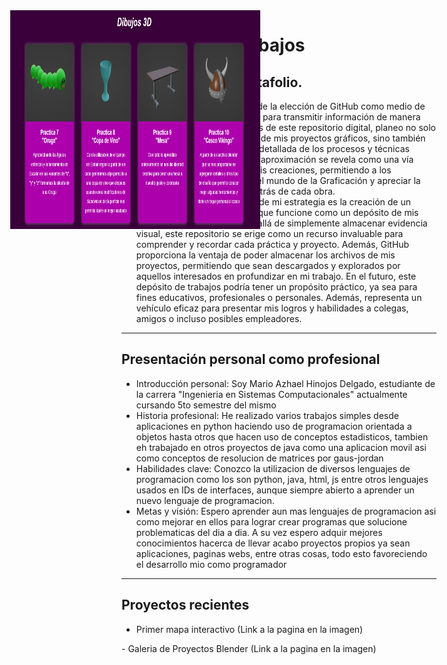 Portafolio de trabajos 
======================
Introducción a su portafolio.
---------------------
- La razón fundamental detrás de la elección de GitHub como medio de presentación es su capacidad para transmitir información de manera efectiva y envolvente. A través de este repositorio digital, planeo no solo mostrar los resultados finales de mis proyectos gráficos, sino también proporcionar una explicación detallada de los procesos y técnicas utilizados para lograrlos. Esta aproximación se revela como una vía excepcional para dar vida a mis creaciones, permitiendo a los espectadores sumergirse en el mundo de la Graficación y apreciar la dedicación y la creatividad detrás de cada obra.
- Un componente fundamental de mi estrategia es la creación de un repositorio central en GitHub que funcione como un depósito de mis trabajos de Graficación. Más allá de simplemente almacenar evidencia visual, este repositorio se erige como un recurso invaluable para comprender y recordar cada práctica y proyecto. Además, GitHub proporciona la ventaja de poder almacenar los archivos de mis proyectos, permitiendo que sean descargados y explorados por aquellos interesados en profundizar en mi trabajo. En el futuro, este depósito de trabajos podría tener un propósito práctico, ya sea para fines educativos, profesionales o personales. Además, representa un vehículo eficaz para presentar mis logros y habilidades a colegas, amigos o incluso posibles empleadores.
----------------------------
Presentación personal como profesional
-----------------------------
- Introducción personal: Soy Mario Azhael Hinojos Delgado, estudiante de la carrera "Ingenieria en Sistemas Computacionales" actualmente cursando 5to semestre del mismo
- Historia profesional: He realizado varios trabajos simples desde aplicaciones en python haciendo uso de programacion orientada a objetos hasta otros que hacen uso de conceptos estadisticos, tambien eh trabajado en otros proyectos de java como una aplicacion movil asi como conceptos de resolucion de matrices por gaus-jordan
- Habilidades clave: Conozco la utilizacion de diversos lenguajes de programacion como los son python, java, html, js entre otros lenguajes usados en IDs de interfaces, aunque siempre abierto a aprender un nuevo lenguaje de programacion.
- Metas y visión: Espero aprender aun mas lenguajes de programacion asi como mejorar en ellos para lograr crear programas que solucione problematicas del dia a dia. A su vez espero adquir mejores conocimientos hacerca de llevar acabo proyectos propios ya sean aplicaciones, paginas webs, entre otras cosas, todo esto favoreciendo el desarrollo mio como programador
--------------------------
Proyectos recientes
----------------------------
- Primer mapa interactivo (Link a la pagina en la imagen) 
<p align="center">
    <a href="https://mayingo.github.io/TeoriaColor/">
        <img src="teoria_del_Color.png" alt="Texto alternativo" width="300" height="200" style="position: absolute; top: 50px; left: 50px;">
    </a>
</p>
- Galeria de Proyectos Blender (Link a la pagina en la imagen) 
<p align="center">
    <a href="https://mayingo.github.io/Galeria_Proyectos_Blender/">
        <img src="galeria_proyectos_blender.png" alt="Texto alternativo" width="400" height="350" style="position: absolute; top: 50px; left: 50px;">
    </a>
</p>

